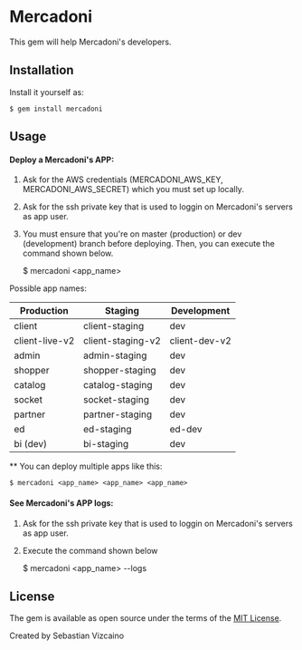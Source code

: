# Mercadoni

This gem will help Mercadoni's developers. 

## Installation

Install it yourself as:

    $ gem install mercadoni

## Usage

#### Deploy a Mercadoni's APP:

1) Ask for the AWS credentials (MERCADONI_AWS_KEY, MERCADONI_AWS_SECRET) which you must set up locally.

2) Ask for the ssh private key that is used to loggin on Mercadoni's servers as app user.

3) You must ensure that you're on master (production) or dev (development) branch before deploying. Then, you can execute the command shown below.


    $ mercadoni <app_name>

Possible app names:

| Production      | Staging           | Development   |
|-----------------|-------------------|---------------|
| client          | client-staging    | dev           |
| client-live-v2  | client-staging-v2 | client-dev-v2 |
| admin           | admin-staging     | dev           |
| shopper         | shopper-staging   | dev           |
| catalog         | catalog-staging   | dev           |
| socket          | socket-staging    | dev           |
| partner         | partner-staging   | dev           |
| ed              | ed-staging        | ed-dev        |
| bi (dev)        | bi-staging        | dev           |

** You can deploy multiple apps like this:

    $ mercadoni <app_name> <app_name> <app_name>


#### See Mercadoni's APP logs:

1) Ask for the ssh private key that is used to loggin on Mercadoni's servers as app user.

2) Execute the command shown below


    $ mercadoni <app_name> --logs


## License

The gem is available as open source under the terms of the [MIT License](http://opensource.org/licenses/MIT).

Created by Sebastian Vizcaino
